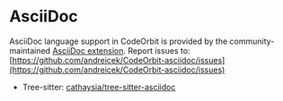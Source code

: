 ﻿# AsciiDoc

AsciiDoc language support in CodeOrbit is provided by the community-maintained [AsciiDoc extension](https://github.com/andreicek/CodeOrbit-asciidoc).
Report issues to: [https://github.com/andreicek/CodeOrbit-asciidoc/issues](https://github.com/andreicek/CodeOrbit-asciidoc/issues)

- Tree-sitter: [cathaysia/tree-sitter-asciidoc](https://github.com/cathaysia/tree-sitter-asciidoc)
